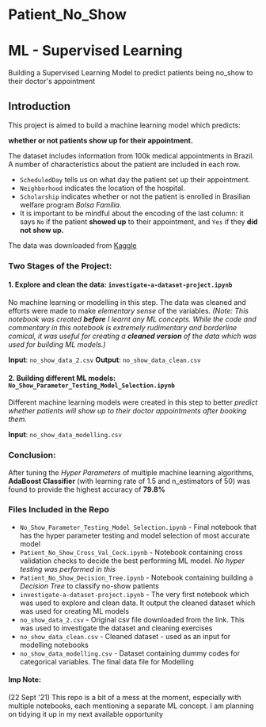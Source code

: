 # Patient_No_Show
# ML - Supervised Learning
Building a Supervised Learning Model to predict patients being no_show to their doctor's appointment

## Introduction

This project is aimed to build a machine learning model which predicts:

**whether or not patients show up for their appointment.** 

The dataset includes information from 100k medical appointments in Brazil. A number of characteristics about the patient are included in each row. 
* `ScheduledDay` tells us on what day the patient set up their appointment.
* `Neighborhood` indicates the location of the hospital.
* `Scholarship` indicates whether or not the patient is enrolled in Brasilian welfare program _Bolsa Família_.
* It is important to be mindful about the encoding of the last column: it says `No` if the patient **showed up** to their appointment, and `Yes` if they **did not show up.**

The data was downloaded from [Kaggle](https://www.kaggle.com/joniarroba/noshowappointments)

### Two Stages of the Project:
#### 1. **Explore and clean the data**: `investigate-a-dataset-project.ipynb`

No machine learning or modelling in this step. The data was cleaned and efforts were made to make _elementary sense_ of the variables.
 _(Note: This notebook was created **before** I learnt any ML concepts. While the code and commentary in this notebook is extremely rudimentary and borderline comical, 
it was useful for creating a **cleaned version** of the data which was used for building ML models.)_

**Input**: `no_show_data_2.csv`
**Output**: `no_show_data_clean.csv`

#### 2. **Building different ML models**: `No_Show_Parameter_Testing_Model_Selection.ipynb`

Different machine learning models were created in this step to better _predict whether patients will show up to their doctor appointments after booking them._

**Input**: `no_show_data_modelling.csv`

### Conclusion:
After tuning the _Hyper Parameters_ of multiple machine learning algorithms, **AdaBoost Classifier** (with learning rate of 1.5 and n_estimators of 50) was found to provide the highest accuracy of **79.8%**

### Files Included in the Repo
* `No_Show_Parameter_Testing_Model_Selection.ipynb` - Final notebook that has the hyper parameter testing and model selection of most accurate model
* `Patient_No_Show_Cross_Val_Ceck.ipynb` - Notebook containing cross validation checks to decide the best performing ML model. _No hyper testing was performed in this_
* `Patient_No_Show_Decision_Tree.ipynb` - Notebook containing building a _Decision Tree_ to classify no-show patients
* `investigate-a-dataset-project.ipynb` - The very first notebook which was used to explore and clean data. It output the cleaned dataset which was used for creating ML models
* `no_show_data_2.csv` - Original csv file downloaded from the link. This was used to investigate the dataset and cleaning exercises
* `no_show_data_clean.csv` - Cleaned dataset - used as an input for modelling notebooks
* `no_show_data_modelling.csv` - Dataset containing dummy codes for categorical variables. The final data file for Modelling

#### Imp Note:
(22 Sept '21) This repo is a bit of a mess at the moment, especially with multiple notebooks, each mentioning a separate ML concept. I am planning on tidying it up in my next available opportunity 

